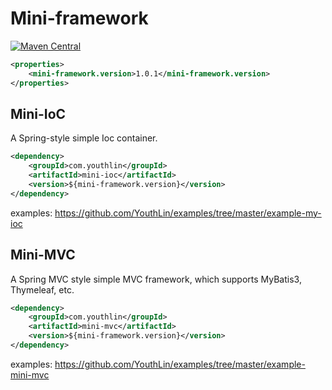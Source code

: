 Mini-framework
==============
[![Maven Central](https://maven-badges.herokuapp.com/maven-central/com.youthlin/mini-framework/badge.svg)](https://maven-badges.herokuapp.com/maven-central/com.youthlin/mini-framework)

```xml
<properties>
    <mini-framework.version>1.0.1</mini-framework.version>
</properties>
```
Mini-IoC
--------
A Spring-style simple Ioc container.

```xml
<dependency>
    <groupId>com.youthlin</groupId>
    <artifactId>mini-ioc</artifactId>
    <version>${mini-framework.version}</version>
</dependency>

```
examples: https://github.com/YouthLin/examples/tree/master/example-my-ioc

Mini-MVC
--------
A Spring MVC style simple MVC framework, which supports MyBatis3, Thymeleaf, etc.

```xml
<dependency>
    <groupId>com.youthlin</groupId>
    <artifactId>mini-mvc</artifactId>
    <version>${mini-framework.version}</version>
</dependency>
```

examples: https://github.com/YouthLin/examples/tree/master/example-mini-mvc
